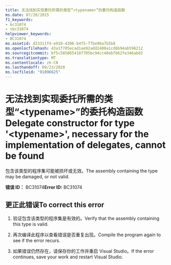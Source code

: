 ```yaml
---
title: 无法找到实现委托所需的类型“<typename>”的委托构造函数
ms.date: 07/20/2015
f1_keywords:
- bc31074
- vbc31074
helpviewer_keywords:
- BC31074
ms.assetid: d23311f4-e918-4306-b4f5-77be96a7b5b8
ms.openlocfilehash: 43a1f705ecad1ae92add2488a1cd6b94ab596212
ms.sourcegitcommit: bf5c5850654187705bc94cc40ebfb62fe346ab02
ms.translationtype: MT
ms.contentlocale: zh-CN
ms.lasthandoff: 09/23/2020
ms.locfileid: "91096625"
---
```

# <a name="delegate-constructor-for-type-typename-necessary-for-the-implementation-of-delegates-cannot-be-found"></a><span data-ttu-id="14430-102">无法找到实现委托所需的类型“\<typename>”的委托构造函数</span><span class="sxs-lookup"><span data-stu-id="14430-102">Delegate constructor for type '\<typename>', necessary for the implementation of delegates, cannot be found</span></span>

<span data-ttu-id="14430-103">包含该类型的程序集可能被损坏或无效。</span><span class="sxs-lookup"><span data-stu-id="14430-103">The assembly containing the type may be damaged, or not valid.</span></span>  
  
 <span data-ttu-id="14430-104">**错误 ID：** BC31074</span><span class="sxs-lookup"><span data-stu-id="14430-104">**Error ID:** BC31074</span></span>  
  
## <a name="to-correct-this-error"></a><span data-ttu-id="14430-105">更正此错误</span><span class="sxs-lookup"><span data-stu-id="14430-105">To correct this error</span></span>  
  
1. <span data-ttu-id="14430-106">验证包含该类型的程序集是有效的。</span><span class="sxs-lookup"><span data-stu-id="14430-106">Verify that the assembly containing this type is valid.</span></span>  
  
2. <span data-ttu-id="14430-107">再次编译此程序以查看错误是否重复出现。</span><span class="sxs-lookup"><span data-stu-id="14430-107">Compile the program again to see if the error recurs.</span></span>  
  
3. <span data-ttu-id="14430-108">如果错误仍然存在，请保存你的工作并重启 Visual Studio。</span><span class="sxs-lookup"><span data-stu-id="14430-108">If the error continues, save your work and restart Visual Studio.</span></span>  
